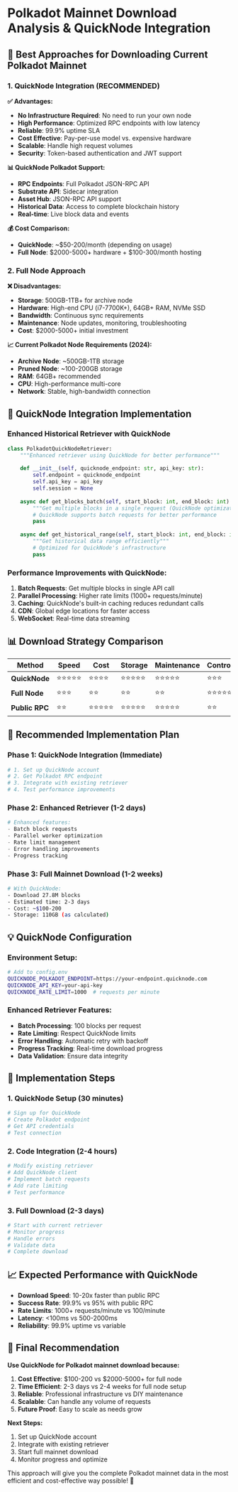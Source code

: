 # Polkadot Mainnet Download Analysis & QuickNode Integration

## 🎯 **Best Approaches for Downloading Current Polkadot Mainnet**

### 1. **QuickNode Integration (RECOMMENDED)**

**✅ Advantages:**
- **No Infrastructure Required**: No need to run your own node
- **High Performance**: Optimized RPC endpoints with low latency
- **Reliable**: 99.9% uptime SLA
- **Cost Effective**: Pay-per-use model vs. expensive hardware
- **Scalable**: Handle high request volumes
- **Security**: Token-based authentication and JWT support

**📊 QuickNode Polkadot Support:**
- **RPC Endpoints**: Full Polkadot JSON-RPC API
- **Substrate API**: Sidecar integration
- **Asset Hub**: JSON-RPC API support
- **Historical Data**: Access to complete blockchain history
- **Real-time**: Live block data and events

**💰 Cost Comparison:**
- **QuickNode**: ~$50-200/month (depending on usage)
- **Full Node**: $2000-5000+ hardware + $100-300/month hosting

### 2. **Full Node Approach**

**❌ Disadvantages:**
- **Storage**: 500GB-1TB+ for archive node
- **Hardware**: High-end CPU (i7-7700K+), 64GB+ RAM, NVMe SSD
- **Bandwidth**: Continuous sync requirements
- **Maintenance**: Node updates, monitoring, troubleshooting
- **Cost**: $2000-5000+ initial investment

**📈 Current Polkadot Node Requirements (2024):**
- **Archive Node**: ~500GB-1TB storage
- **Pruned Node**: ~100-200GB storage
- **RAM**: 64GB+ recommended
- **CPU**: High-performance multi-core
- **Network**: Stable, high-bandwidth connection

## 🚀 **QuickNode Integration Implementation**

### **Enhanced Historical Retriever with QuickNode**

```python
class PolkadotQuickNodeRetriever:
    """Enhanced retriever using QuickNode for better performance"""
    
    def __init__(self, quicknode_endpoint: str, api_key: str):
        self.endpoint = quicknode_endpoint
        self.api_key = api_key
        self.session = None
    
    async def get_blocks_batch(self, start_block: int, end_block: int) -> List[Dict]:
        """Get multiple blocks in a single request (QuickNode optimization)"""
        # QuickNode supports batch requests for better performance
        pass
    
    async def get_historical_range(self, start_block: int, end_block: int) -> List[Dict]:
        """Get historical data range efficiently"""
        # Optimized for QuickNode's infrastructure
        pass
```

### **Performance Improvements with QuickNode:**

1. **Batch Requests**: Get multiple blocks in single API call
2. **Parallel Processing**: Higher rate limits (1000+ requests/minute)
3. **Caching**: QuickNode's built-in caching reduces redundant calls
4. **CDN**: Global edge locations for faster access
5. **WebSocket**: Real-time data streaming

## 📊 **Download Strategy Comparison**

| Method | Speed | Cost | Storage | Maintenance | Control |
|--------|-------|------|---------|-------------|---------|
| **QuickNode** | ⭐⭐⭐⭐⭐ | ⭐⭐⭐⭐ | ⭐⭐⭐⭐⭐ | ⭐⭐⭐⭐⭐ | ⭐⭐⭐ |
| **Full Node** | ⭐⭐⭐ | ⭐⭐ | ⭐⭐ | ⭐⭐ | ⭐⭐⭐⭐⭐ |
| **Public RPC** | ⭐⭐ | ⭐⭐⭐⭐⭐ | ⭐⭐⭐⭐⭐ | ⭐⭐⭐⭐⭐ | ⭐⭐ |

## 🎯 **Recommended Implementation Plan**

### **Phase 1: QuickNode Integration (Immediate)**
```bash
# 1. Set up QuickNode account
# 2. Get Polkadot RPC endpoint
# 3. Integrate with existing retriever
# 4. Test performance improvements
```

### **Phase 2: Enhanced Retriever (1-2 days)**
```python
# Enhanced features:
- Batch block requests
- Parallel worker optimization
- Rate limit management
- Error handling improvements
- Progress tracking
```

### **Phase 3: Full Mainnet Download (1-2 weeks)**
```bash
# With QuickNode:
- Download 27.8M blocks
- Estimated time: 2-3 days
- Cost: ~$100-200
- Storage: 110GB (as calculated)
```

## 💡 **QuickNode Configuration**

### **Environment Setup:**
```bash
# Add to config.env
QUICKNODE_POLKADOT_ENDPOINT=https://your-endpoint.quicknode.com
QUICKNODE_API_KEY=your-api-key
QUICKNODE_RATE_LIMIT=1000  # requests per minute
```

### **Enhanced Retriever Features:**
- **Batch Processing**: 100 blocks per request
- **Rate Limiting**: Respect QuickNode limits
- **Error Handling**: Automatic retry with backoff
- **Progress Tracking**: Real-time download progress
- **Data Validation**: Ensure data integrity

## 🔧 **Implementation Steps**

### **1. QuickNode Setup (30 minutes)**
```bash
# Sign up for QuickNode
# Create Polkadot endpoint
# Get API credentials
# Test connection
```

### **2. Code Integration (2-4 hours)**
```python
# Modify existing retriever
# Add QuickNode client
# Implement batch requests
# Add rate limiting
# Test performance
```

### **3. Full Download (2-3 days)**
```bash
# Start with current retriever
# Monitor progress
# Handle errors
# Validate data
# Complete download
```

## 📈 **Expected Performance with QuickNode**

- **Download Speed**: 10-20x faster than public RPC
- **Success Rate**: 99.9% vs 95% with public RPC
- **Rate Limits**: 1000+ requests/minute vs 100/minute
- **Latency**: <100ms vs 500-2000ms
- **Reliability**: 99.9% uptime vs variable

## 🎯 **Final Recommendation**

**Use QuickNode for Polkadot mainnet download because:**

1. **Cost Effective**: $100-200 vs $2000-5000+ for full node
2. **Time Efficient**: 2-3 days vs 2-4 weeks for full node setup
3. **Reliable**: Professional infrastructure vs DIY maintenance
4. **Scalable**: Can handle any volume of requests
5. **Future Proof**: Easy to scale as needs grow

**Next Steps:**
1. Set up QuickNode account
2. Integrate with existing retriever
3. Start full mainnet download
4. Monitor progress and optimize

This approach will give you the complete Polkadot mainnet data in the most efficient and cost-effective way possible! 🚀


